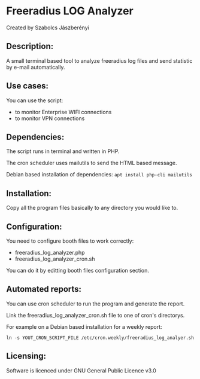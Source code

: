 <h1>Freeradius LOG Analyzer</h1>
Created by Szabolcs Jászberényi



<h2>Description:</h2>

A small terminal based tool to analyze freeradius log files and send statistic by e-mail automatically.



<h2>Use cases:</h2>

You can use the script:

- to monitor Enterprise WIFI connections
- to monitor VPN connections



<h2>Dependencies:</h2>

The script runs in terminal and written in PHP.

The cron scheduler uses mailutils to send the HTML based message.

Debian based installation of dependencies: ```apt install php-cli mailutils```



<h2>Installation:</h2>

Copy all the program files basically to any directory you would like to.



<h2>Configuration:</h2>

You need to configure booth files to work correctly:

- freeradius_log_analyzer.php
- freeradius_log_analyzer_cron.sh

You can do it by editting booth files configuration section.



<h2>Automated reports:</h2>

You can use cron scheduler to run the program and generate the report.

Link the freeradius_log_analyzer_cron.sh file to one of cron's directorys.

For example on a Debian based installation for a weekly report:

```ln -s YOUT_CRON_SCRIPT_FILE /etc/cron.weekly/freeradius_log_analyer.sh```



<h2>Licensing:</h2>

Software is licenced under GNU General Public Licence v3.0
